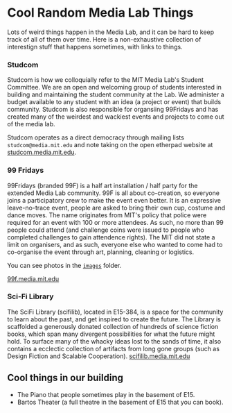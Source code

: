 # Cool Random Media Lab Things

Lots of weird things happen in the Media Lab, and it can be hard to keep track of all of them over time. 
Here is a non-exhaustive collection of interestign stuff that happens sometimes, with links to things.

### Studcom
Studcom is how we colloquially refer to the MIT Media Lab's Student Committee. We are an open and welcoming group of students interested in building and maintaining the student community at the Lab. We administer a budget available to any student with an idea (a project or event) that builds community. Studcom is also responsible for organsiing 99Fridays and has created many of the weirdest and wackiest events and projects to come out of the media lab.

Studcom operates as a direct democracy through mailing lists `studcom@media.mit.edu` and note taking on the open etherpad website at [studcom.media.mit.edu](studcom.media.mit.edu).


### 99 Fridays
99Fridays (branded 99F) is a half art installation / half party for the extended Media Lab community. 99F is all about co-creation, so everyone joins a participatory crew to make the event even better. It is an expressive leave-no-trace event, people are asked to bring their own cup, costume and dance moves. The name originates from MIT's policy that police were required for an event with 100 or more attendees. As such, no more than 99 people could attend (and challenge coins were issued to people who completed challenges to gain attendence rights). The MIT did not state a limit on organisers, and as such, everyone else who wanted to come had to co-organise the event through art, planning, cleaning or logistics.

You can see photos in the [`images`](/images) folder.

[99f.media.mit.edu](99f.media.mit.edu)

### Sci-Fi Library
The SciFi Library (scifilib), located in E15-384, is a space for the community to learn about the past, and get inspired to create the future. The Library is scaffolded a generously donated collection of hundreds of science fiction books, which span many divergent possibilities for what the future might hold. To surface many of the whacky ideas lost to the sands of time, it also contains a ecclectic collection of artifacts from long gone groups (such as Design Fiction and Scalable Cooperation). 
[scifilib.media.mit.edu](scifilib.media.mit.edu)


## Cool things in our building
* The Piano that people sometimes play in the basement of E15.
* Bartos Theater (a full theatre in the basement of E15 that you can book).
